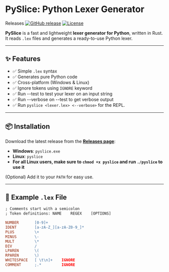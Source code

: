 # PySlice: Python Lexer Generator
Releases
[![GitHub release](https://img.shields.io/github/v/release/Never-touched-grass/pyslice)](https://github.com/Never-touched-grass/pyslice/releases)
[![License](https://img.shields.io/github/license/Never-touched-grass/pyslice)](LICENSE)

**PySlice** is a fast and lightweight **lexer generator for Python**, written in Rust. It reads `.lex` files and generates a ready-to-use Python lexer.

---

## ✨ Features
- ✅ Simple `.lex` syntax
- ✅ Generates pure Python code
- ✅ Cross-platform (Windows & Linux)
- ✅ Ignore tokens using `IGNORE` keyword
- ✅ Run --test to test your lexer on an input string
- ✅ Run --verbose on --test to get verbose output
- ✅ Run `pyslice <lexer.lex> <--verbose>` for the REPL.
---

## 📦 Installation

Download the latest release from the [**Releases page**](https://github.com/Never-touched-grass/pyslice/releases):

- **Windows**: `pyslice.exe`
- **Linux**: `pyslice`
- **For all Linux users, make sure to `chmod +x pyslice` and run `./pyslice` to use it**

(Optional) Add it to your `PATH` for easy use.

---

## 📝 Example `.lex` File

```lex
; Comments start with a semicolon
; Token definitions: NAME    REGEX    [OPTIONS]

NUMBER       [0-9]+
IDENT        [a-zA-Z_][a-zA-Z0-9_]*
PLUS         \+
MINUS        \-
MULT         \*
DIV          /
LPAREN       \(
RPAREN       \)
WHITESPACE   [ \t\n]+    IGNORE
COMMENT      ;.*         IGNORE
```
